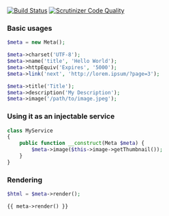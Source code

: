 [![Build Status](https://scrutinizer-ci.com/g/brendt/html-meta/badges/build.png?b=master)](https://scrutinizer-ci.com/g/brendt/html-meta/build-status/master) [![Scrutinizer Code Quality](https://scrutinizer-ci.com/g/brendt/html-meta/badges/quality-score.png?b=master)](https://scrutinizer-ci.com/g/brendt/html-meta/?branch=master)

### Basic usages

```php
$meta = new Meta();

$meta->charset('UTF-8');
$meta->name('title', 'Hello World');
$meta->httpEquiv('Expires', '5000');
$meta->link('next', 'http://lorem.ipsum/?page=3');

$meta->title('Title');
$meta->description('My Description');
$meta->image('/path/to/image.jpeg');
```

### Using it as an injectable service

```php
class MyService 
{
    public function __construct(Meta $meta) {
        $meta->image($this->image->getThumbnail());
    }
}
```

### Rendering

```php
$html = $meta->render();
```

```twig
{{ meta->render() }}
```
